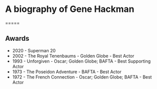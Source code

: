 # A biography of Gene Hackman
=====
## Awards
* 2020 - Superman 20
* 2002 - The Royal Tenenbaums - Golden Globe -  Best Actor
* 1993 - Unforgiven - Oscar; Golden Globe; BAFTA - Best Supporting Actor
* 1973 - The Poseidon Adventure - BAFTA - Best Actor
* 1972 - The French Connection - Oscar; Golden Globe; BAFTA - Best Actor
